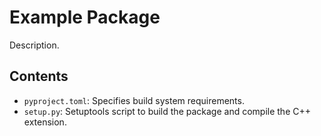 # Example Package

Description.

## Contents

- `pyproject.toml`: Specifies build system requirements.
- `setup.py`: Setuptools script to build the package and compile the C++ extension.
